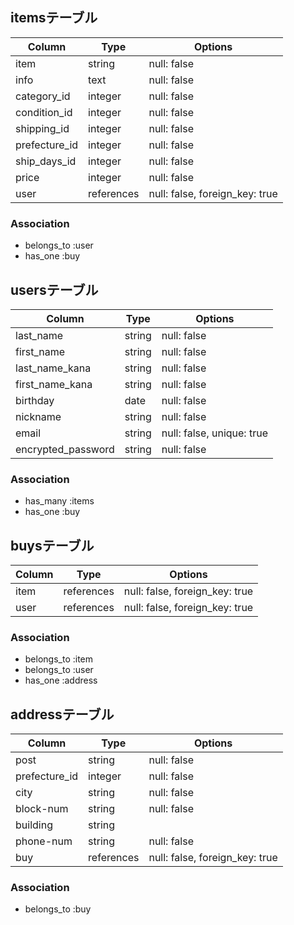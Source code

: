 ## itemsテーブル
|Column        |Type      |Options                       |
|--------------|----------|------------------------------|
|item          |string    |null: false                   |
|info          |text      |null: false                   |
|category_id   |integer   |null: false                   |
|condition_id  |integer   |null: false                   |
|shipping_id   |integer   |null: false                   |
|prefecture_id |integer   |null: false                   |
|ship_days_id  |integer   |null: false                   |
|price         |integer   |null: false                   |
|user          |references|null: false, foreign_key: true|
### Association
- belongs_to :user
- has_one :buy


## usersテーブル
|Column            |Type  |Options                  |
|------------------|------|-------------------------|
|last_name         |string|null: false              |
|first_name        |string|null: false              |
|last_name_kana    |string|null: false              |
|first_name_kana   |string|null: false              |
|birthday          |date  |null: false              |
|nickname          |string|null: false              |
|email             |string|null: false, unique: true|
|encrypted_password|string|null: false              |
### Association
- has_many :items
- has_one :buy

## buysテーブル
|Column     |Type        |Options                       |
|-----------|------------|------------------------------|
|item       |references  |null: false, foreign_key: true|
|user       |references  |null: false, foreign_key: true|
### Association
- belongs_to :item
- belongs_to :user
- has_one :address

## addressテーブル
|Column        |Type        |Options                       |
|--------------|------------|------------------------------|
|post          |string      |null: false                   |
|prefecture_id |integer     |null: false                   |
|city          |string      |null: false                   |
|block-num     |string      |null: false                   |
|building      |string      |                              |
|phone-num     |string      |null: false                   |
|buy           |references  |null: false, foreign_key: true|
### Association
- belongs_to :buy
